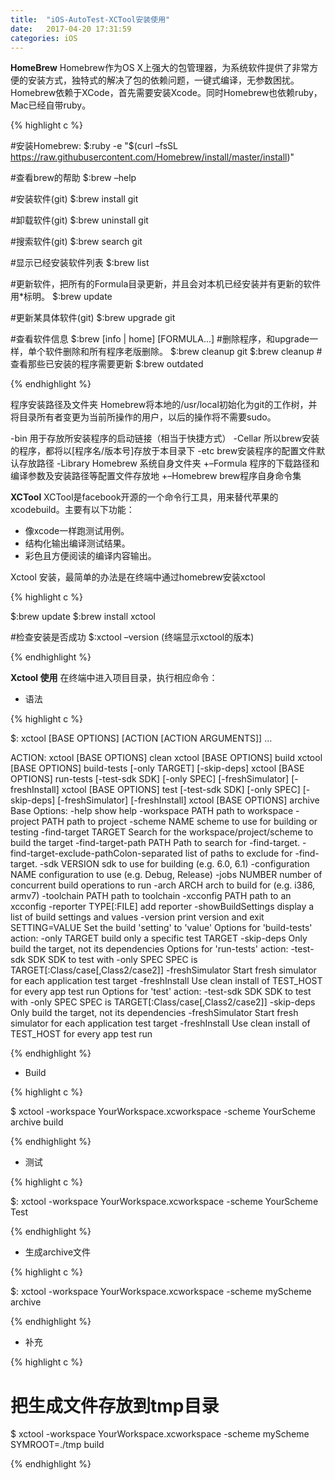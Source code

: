 ```yaml
---
title:  "iOS-AutoTest-XCTool安装使用"
date:   2017-04-20 17:31:59
categories: iOS
---
```


**HomeBrew**
Homebrew作为OS X上强大的包管理器，为系统软件提供了非常方便的安装方式，独特式的解决了包的依赖问题，一键式编译，无参数困扰。Homebrew依赖于XCode，首先需要安装Xcode。同时Homebrew也依赖ruby，Mac已经自带ruby。

{% highlight c %}

#安装Homebrew:
$:ruby -e "$(curl –fsSL https://raw.githubusercontent.com/Homebrew/install/master/install)"

#查看brew的帮助
$:brew –help

#安装软件(git)
$:brew install git

#卸载软件(git)
$:brew uninstall git

#搜索软件(git)
$:brew search git

#显示已经安装软件列表
$:brew list

#更新软件，把所有的Formula目录更新，并且会对本机已经安装并有更新的软件用*标明。
$:brew update

#更新某具体软件(git)
$:brew upgrade git

#查看软件信息
$:brew [info | home] [FORMULA...]
#删除程序，和upgrade一样，单个软件删除和所有程序老版删除。
$:brew cleanup git
$:brew cleanup
#查看那些已安装的程序需要更新
$:brew outdated

{% endhighlight %}

程序安装路径及文件夹
Homebrew将本地的/usr/local初始化为git的工作树，并将目录所有者变更为当前所操作的用户，以后的操作将不需要sudo。

-bin          用于存放所安装程序的启动链接（相当于快捷方式）
-Cellar       所以brew安装的程序，都将以[程序名/版本号]存放于本目录下
-etc          brew安装程序的配置文件默认存放路径
-Library      Homebrew 系统自身文件夹
+–Formula     程序的下载路径和编译参数及安装路径等配置文件存放地
+–Homebrew    brew程序自身命令集

**XCTool**
XCTool是facebook开源的一个命令行工具，用来替代苹果的xcodebuild。主要有以下功能：
- 像xcode一样跑测试用例。
- 结构化输出编译测试结果。
- 彩色且方便阅读的编译内容输出。

Xctool 安装，最简单的办法是在终端中通过homebrew安装xctool

{% highlight c %}

$:brew update
$:brew install xctool

#检查安装是否成功
$:xctool –version (终端显示xctool的版本)

{% endhighlight %}

**Xctool 使用**
在终端中进入项目目录，执行相应命令：

- 语法

{% highlight c %}

$: xctool [BASE OPTIONS] [ACTION [ACTION ARGUMENTS]] ...

ACTION:
    xctool [BASE OPTIONS] clean
    xctool [BASE OPTIONS] build
    xctool [BASE OPTIONS] build-tests [-only TARGET] [-skip-deps]
    xctool [BASE OPTIONS] run-tests [-test-sdk SDK] [-only SPEC] [-freshSimulator] [-freshInstall]
    xctool [BASE OPTIONS] test [-test-sdk SDK] [-only SPEC] [-skip-deps] [-freshSimulator] [-freshInstall]
    xctool [BASE OPTIONS] archive
Base Options:
    -help                    show help
    -workspace PATH          path to workspace
    -project PATH            path to project
    -scheme NAME             scheme to use for building or testing
    -find-target TARGET      Search for the workspace/project/scheme to build the target
    -find-target-path PATH   Path to search for -find-target.
    -find-target-exclude-pathColon-separated list of paths to exclude for -find-target.
    -sdk VERSION             sdk to use for building (e.g. 6.0, 6.1)
    -configuration NAME      configuration to use (e.g. Debug, Release)
    -jobs NUMBER             number of concurrent build operations to run
    -arch ARCH               arch to build for (e.g. i386, armv7)
    -toolchain PATH          path to toolchain
    -xcconfig PATH           path to an xcconfig
    -reporter TYPE[:FILE]    add reporter
    -showBuildSettings       display a list of build settings and values
    -version                 print version and exit
    SETTING=VALUE            Set the build 'setting' to 'value'
Options for 'build-tests' action:
    -only TARGET             build only a specific test TARGET
    -skip-deps               Only build the target, not its dependencies
Options for 'run-tests' action:
    -test-sdk SDK            SDK to test with
    -only SPEC               SPEC is TARGET[:Class/case[,Class2/case2]]
    -freshSimulator          Start fresh simulator for each application test target
    -freshInstall            Use clean install of TEST_HOST for every app test run
Options for 'test' action:
    -test-sdk SDK            SDK to test with
    -only SPEC               SPEC is TARGET[:Class/case[,Class2/case2]]
    -skip-deps               Only build the target, not its dependencies
    -freshSimulator          Start fresh simulator for each application test target
    -freshInstall            Use clean install of TEST_HOST for every app test run

{% endhighlight %}

- Build 

{% highlight c %}

$ xctool 
  -workspace YourWorkspace.xcworkspace 
  -scheme YourScheme 
   archive
build

{% endhighlight %}


- 测试

{% highlight c %}

$: xctool
  -workspace YourWorkspace.xcworkspace
  -scheme YourScheme 
  Test

{% endhighlight %}

- 生成archive文件

{% highlight c %}

$: xctool -workspace YourWorkspace.xcworkspace -scheme myScheme archive 

{% endhighlight %}


- 补充

{% highlight c %}

# 把生成文件存放到tmp目录
$ xctool -workspace YourWorkspace.xcworkspace -scheme myScheme 
 SYMROOT=./tmp build 

{% endhighlight %}









